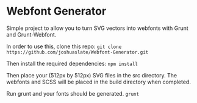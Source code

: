# Webfont Generator
Simple project to allow you to turn SVG vectors into webfonts with Grunt and Grunt-Webfont.

In order to use this, clone this repo:
`git clone https://github.com/joshuaslate/Webfont-Generator.git`

Then install the required dependencies:
`npm install`

Then place your (512px by 512px) SVG files in the src directory. The webfonts and SCSS will be placed in the build directory when completed.

Run grunt and your fonts should be generated.
`grunt`

